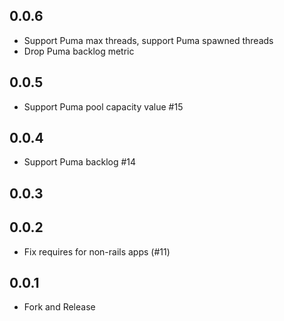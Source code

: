 ## 0.0.6

- Support Puma max threads, support Puma spawned threads
- Drop Puma backlog metric

## 0.0.5

- Support Puma pool capacity value #15

## 0.0.4

- Support Puma backlog #14

## 0.0.3

## 0.0.2

- Fix requires for non-rails apps (#11)

## 0.0.1

- Fork and Release
